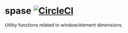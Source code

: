 # spase [![CircleCI](https://circleci.com/gh/andrewscwei/spase.svg?style=svg)](https://circleci.com/gh/andrewscwei/spase)

Utility functions related to window/element dimensions.
